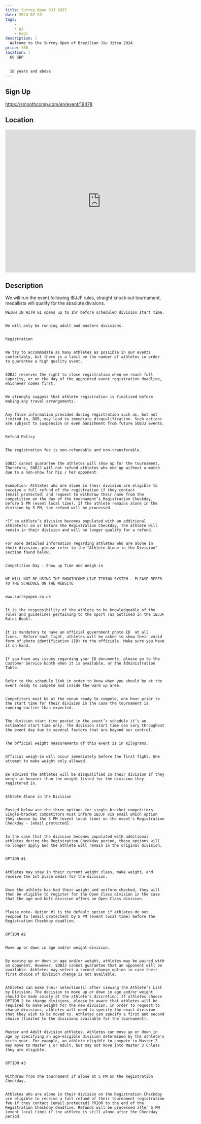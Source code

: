 ```yaml
---
title: Surrey Open BJJ 2025
date: 2024-07-20
tags:
    - 
    - gi 
    - nogi 
description: |
  Welcome to the Surrey Open of Brazilian Jiu Jitsu 2024
price: £60
location: |
  60 GBP
                      
  
  18 years and above
---
```

## Sign Up
https://smoothcomp.com/en/event/19478

## Location
<iframe src="https://www.google.com/maps/embed?pb=!1m18!1m12!1m3!1d12345.6789!2d!3d!2m3!1f0!2f0!3f0!3m2!1i1024!2i768!4f13.1!3m3!1m2!1s0x0%3A0x0!2z!5e0!3m2!1sen!2sus!4v1234567890" width="600" height="450" style="border:0;" allowfullscreen="" loading="lazy"></iframe>

## Description
We will run the event following IBJJF rules, straight knock out tournament, medallists will qualify for the absolute divisions.
  

    WEIGH IN WITH GI opens up to 1hr before scheduled division start time.
  

    We will only be running adult and masters divisions.
  

    Registration 
  

    We try to accommodate as many athletes as possible in our events comfortably, but there is a limit on the number of athletes in order to guarantee a high quality event.
  

    SOBJJ reserves the right to close registration when we reach full capacity, or on the day of the appointed event registration deadline, whichever comes first.
  

    We strongly suggest that athlete registration is finalized before making any travel arrangements.
  

    Any false information provided during registration such as, but not limited to, DOB, may lead to immediate disqualification. Such actions are subject to suspension or even banishment from future SOBJJ events.
  

    Refund Policy
  

    The registration fee is non-refundable and non-transferable.
  

    SOBJJ cannot guarantee the athletes will show up for the tournament. Therefore, SOBJJ will not refund athletes who end up without a match due to a non-show for his / her opponent.
  

    Exemption- Athletes who are alone in their division are eligible to receive a full refund of the registration if they contact [email protected] and request to withdraw their name from the competition on the day of the tournament’s Registration Checkday, before 5 PM (event local time). If the athlete remains alone in the division by 5 PM, the refund will be processed.
  

    *If an athlete’s division becomes populated with an additional athlete(s) on or before the Registration Checkday, the athlete will remain in their division and will no longer qualify for a refund.
  

    For more detailed information regarding athletes who are alone in their division, please refer to the "Athlete Alone in the Division" section found below.
  

    Competition Day - Show up Time and Weigh-in
  

    WE WILL NOT BE USING THE SMOOTHCOMP LIVE TIMING SYSTEM - PLEASE REFER TO THE SCHEDULE ON THE WEBSITE
  

    www.surreyopen.co.uk
  

    It is the responsibility of the athlete to be knowledgeable of the rules and guidelines pertaining to the sport (as outlined in the IBJJF Rules Book).
  

    It is mandatory to have an official government photo ID  at all times.  Before each fight, athletes will be asked to show their valid form of photo identification (ID) to the officials. Make sure you have it on hand.
  

    If you have any issues regarding your ID documents, please go to the Customer Service booth when it is available, or the Administration Table.
  

    Refer to the schedule link in order to know when you should be at the event ready to compete and inside the warm up area.
  

    Competitors must be at the venue ready to compete, one hour prior to the start time for their division in the case the tournament is running earlier than expected.
  

    The division start time posted in the event’s schedule it’s an estimated start time only. The division start time can vary throughout the event day due to several factors that are beyond our control.
  

    The official weight measurements of this event is in kilograms.
  

    Official weigh-in will occur immediately before the first fight. One attempt to make weight only allowed.
  

    Be advised the athletes will be disqualified in their division if they weigh in heavier than the weight listed for the division they registered in.
  

    Athlete Alone in the Division
  

    Posted below are the three options for single-bracket competitors. Single-bracket competitors must inform IBJJF via email which option they choose by the 5 PM (event local time) on the event's Registration Checkday - [email protected].
  

    In the case that the division becomes populated with additional athletes during the Registration Checkday period, these options will no longer apply and the athlete will remain in the original division.
  

    OPTION #1 
  

    Athletes may stay in their current weight class, make weight, and receive the 1st place medal for the division.
  

    Once the athlete has had their weight and uniform checked, they will then be eligible to register for the Open Class division in the case that the age and belt division offers an Open Class division.
  

    Please note- Option #1 is the default option if athletes do not respond to [email protected] by 5 PM (event local time) before the Registration Checkday deadline.
  

    OPTION #2 
  

    Move up or down in age and/or weight division.
  

    By moving up or down in age and/or weight, athletes may be paired with an opponent. However, SOBJJ cannot guarantee that an opponent will be available. Athletes may select a second change option in case their first choice of division change is not available.
  

    Athletes can make their selection(s) after viewing the Athlete’s List by Division. The decision to move up or down in age and/or weight should be made solely at the athlete's discretion. If athletes choose OPTION 2 to change divisions, please be aware that athletes will be required to make weight for the new division. In order to request to change divisions, athletes will need to specify the exact division that they wish to be moved to. Athletes can specify a first and second choice (limited to the divisions available for the tournament).
  

    Master and Adult division athletes- Athletes can move up or down in age by specifying an age-eligible division determined by the athlete's birth year. For example, an athlete eligible to compete in Master 2 may move to Master 1 or Adult, but may not move into Master 3 unless they are eligible.
  

    OPTION #3 
  

    Withdraw from the tournament if alone at 5 PM on the Registration Checkday.
  

    Athletes who are alone in their division on the Registration Checkday are eligible to receive a full refund of their tournament registration fee if they contact [email protected] PRIOR to the end of the Registration Checkday deadline. Refunds will be processed after 5 PM (event local time) if the athlete is still alone after the Checkday period.